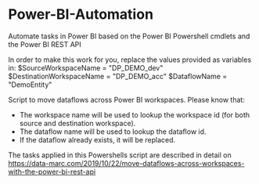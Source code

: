 # Power-BI-Automation
Automate tasks in Power BI based on the Power BI Powershell cmdlets and the Power BI REST API

In order to make this work for you, replace the values provided as variables in: 
$SourceWorkspaceName = "DP_DEMO_dev" 
$DestinationWorkspaceName = "DP_DEMO_acc" 
$DataflowName = "DemoEntity"

Script to move dataflows across Power BI workspaces. 
Please know that: 
- The workspace name will be used to lookup the workspace id (for both source and destination workspace).
- The dataflow name will be used to lookup the dataflow id.
- If the dataflow already exists, it will be replaced. 

The tasks applied in this Powershells script are described in detail on https://data-marc.com/2019/10/22/move-dataflows-across-workspaces-with-the-power-bi-rest-api
